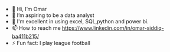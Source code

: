 - 👋 Hi, I’m Omar
- 👀 I’m aspiring to be a data analyst
- 🌱 I'm excellent in using excel, SQL,python and power bi. 
- 📫 How to reach me https://www.linkedin.com/in/omar-siddiq-ba411b215/
- ⚡ Fun fact: I play league football 

<!---
Mosiddiq1/Mosiddiq1 is a ✨ special ✨ repository because its `README.md` (this file) appears on your GitHub profile.
You can click the Preview link to take a look at your changes.
--->
